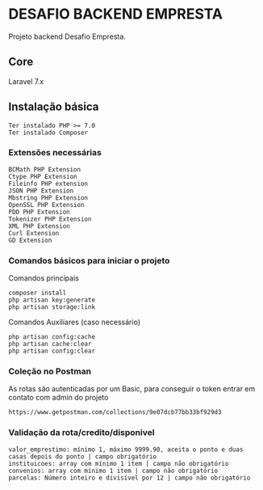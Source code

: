 # DESAFIO BACKEND EMPRESTA

Projeto backend Desafio Empresta. 

## Core
Laravel 7.x

## Instalação básica

```
Ter instalado PHP >= 7.0
Ter instalado Composer
```

### Extensões necessárias

```
BCMath PHP Extension
Ctype PHP Extension
Fileinfo PHP extension
JSON PHP Extension
Mbstring PHP Extension
OpenSSL PHP Extension
PDO PHP Extension
Tokenizer PHP Extension
XML PHP Extension
Curl Extension
GD Extension
```

### Comandos básicos para iniciar o projeto

Comandos principais

```
composer install
php artisan key:generate
php artisan storage:link
```

Comandos Auxiliares (caso necessário)
```
php artisan config:cache
php artisan cache:clear
php artisan config:clear
```

### Coleção no Postman

As rotas são autenticadas por um Basic, para conseguir o token entrar em contato com admin do projeto

```
https://www.getpostman.com/collections/9e07dcb77bb33bf929d3
```

### Validação da rota/credito/disponivel

```
valor_emprestimo: mínimo 1, máximo 9999.90, aceita o ponto e duas casas depois do ponto | campo obrigatório
instituicoes: array com mínimo 1 item | campo não obrigatório
convenios: array com mínimo 1 item | campo não obrigatório
parcelas: Número inteiro e divisível por 12 | campo não obrigatório
```


